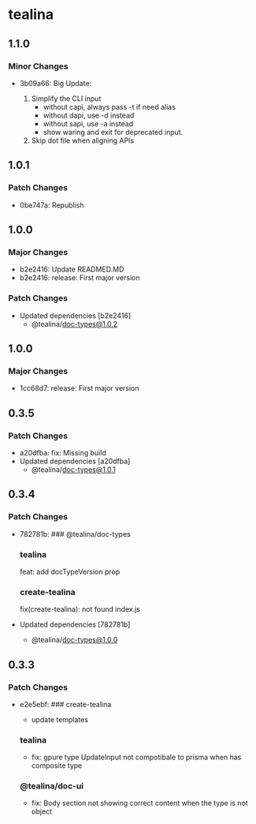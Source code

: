 # tealina

## 1.1.0

### Minor Changes

- 3b09a66: Big Update:

  1. Simplify the CLI input
     - without capi, always pass -t if need alias
     - without dapi, use -d instead
     - without sapi, use -a instead
     - show waring and exit for deprecated input.
  2. Skip dot file when aligning APIs

## 1.0.1

### Patch Changes

- 0be747a: Republish

## 1.0.0

### Major Changes

- b2e2416: Update READMED.MD
- b2e2416: release: First major version

### Patch Changes

- Updated dependencies [b2e2416]
  - @tealina/doc-types@1.0.2

## 1.0.0

### Major Changes

- 1cc68d7: release: First major version

## 0.3.5

### Patch Changes

- a20dfba: fix: Missing build
- Updated dependencies [a20dfba]
  - @tealina/doc-types@1.0.1

## 0.3.4

### Patch Changes

- 782781b: ### @tealina/doc-types

  ### tealina

  feat: add docTypeVersion prop

  ### create-tealina

  fix(create-tealina): not found index.js

- Updated dependencies [782781b]
  - @tealina/doc-types@1.0.0

## 0.3.3

### Patch Changes

- e2e5ebf: ### create-tealina

  - update templates

  ### tealina

  - fix: gpure type UpdateInput not compotibale to prisma when has composite type

  ### @tealina/doc-ui

  - fix: Body section not showing correct content when the type is not object

